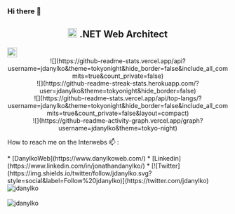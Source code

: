 ### Hi there 👋
<h2 align="center">
  <img src="https://komarev.com/ghpvc/?username=jdanylko&color=dc143c&style=for-the-badge" alt="Profile Views" style="height:21px;" />
.NET Web Architect
</h2>
<a href="https://www.danylkoweb.com/">
    <img src="https://img.shields.io/badge/Portfolio-543DE0?style=for-the-badge&logo=About.me&logoColor=white" alt="Portfolio" style="height:22px;" />
</a>

<div align="center">
    ![](https://github-readme-stats.vercel.app/api?username=jdanylko&theme=tokyonight&hide_border=false&include_all_commits=true&count_private=false)<br/>
    ![](https://github-readme-streak-stats.herokuapp.com/?user=jdanylko&theme=tokyonight&hide_border=false)<br/>
    ![](https://github-readme-stats.vercel.app/api/top-langs/?username=jdanylko&theme=tokyonight&hide_border=false&include_all_commits=true&count_private=false&layout=compact)<br/>
    ![](https://github-readme-activity-graph.vercel.app/graph?username=jdanylko&theme=tokyo-night)
  </div>

<p>How to reach me on the Interwebs 📫 :</p>
* [DanylkoWeb](https://www.danylkoweb.com/)
* [Linkedin](https://www.linkedin.com/in/jonathandanylko/)
* [![Twitter](https://img.shields.io/twitter/follow/jdanylko.svg?style=social&label=Follow%20jdanylko)](https://twitter.com/jdanylko)

<div>
  <img align="center" src="https://github-readme-stats.vercel.app/api?username=jdanylko&show_icons=true&theme=dark" alt="jdanylko" />
<div/>
<br />
  
<div>
  <img align="center" src="https://github-readme-stats.vercel.app/api/top-langs/?username=jdanylko&layout=compact&hide=html&theme=dark" alt="jdanylko" />
<div/>
<br />


<!--
**jdanylko/jdanylko** is a ✨ _special_ ✨ repository because its `README.md` (this file) appears on your GitHub profile.

Here are some ideas to get you started:

- 🔭 I’m currently working on ...
- 🌱 I’m currently learning ...
- 👯 I’m looking to collaborate on ...
- 🤔 I’m looking for help with ...
- 💬 Ask me about ...
- 📫 How to reach me: ...
- 😄 Pronouns: ...
- ⚡ Fun fact: ...
-->
